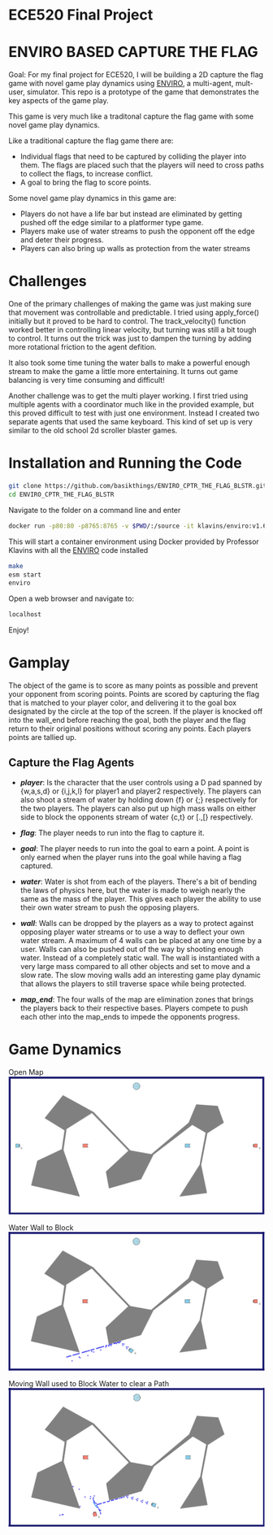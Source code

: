 # ECE520 Final Project

ENVIRO BASED CAPTURE THE FLAG
===

Goal: For my final project for ECE520, I will be building a 2D capture the flag game with novel game play dynamics using [ENVIRO](https://github.com/klavinslab/enviro), a multi-agent, mult-user, simulator. This repo is a prototype of the game that demonstrates the key aspects of the game play.

This game is very much like a traditonal capture the flag game with some novel game play dynamics. 

Like a traditional capture the flag game there are: 
- Individual flags that need to be captured by colliding the player into them. The flags are placed such that the players will need to cross paths to collect the flags, to increase conflict. 
- A goal to bring the flag to score points. 

Some novel game play dynamics in this game are: 
- Players do not have a life bar but instead are eliminated by getting pushed off the edge similar to a platformer type game. 
- Players make use of water streams to push the opponent off the edge and deter their progress. 
- Players can also bring up walls as protection from the water streams

Challenges 
=== 
One of the primary challenges of making the game was just making sure that movement was controllable and predictable. I tried using apply_force() initially but it proved to be hard to control. The track_velocity() function worked better in controlling linear velocity, but turning was still a bit tough to control. It turns out the trick was just to dampen the turning by adding more rotational friction to the agent defition. 

It also took some time tuning the water balls to make a powerful enough stream to make the game a little more entertaining. It turns out game balancing is very time consuming and difficult! 

Another challenge was to get the multi player working. I first tried using multiple agents with a coordinator much like in the provided example, but this proved difficult to test with just one environment. Instead I created two separate agents that used the same keyboard. This kind of set up is very similar to the old school 2d scroller blaster games. 

Installation and Running the Code
=== 
```bash 
git clone https://github.com/basikthings/ENVIRO_CPTR_THE_FLAG_BLSTR.git
cd ENVIRO_CPTR_THE_FLAG_BLSTR
```

Navigate to the folder on a command line and enter 

```bash 
docker run -p80:80 -p8765:8765 -v $PWD/:/source -it klavins/enviro:v1.6 bash
```

This will start a container environment using Docker provided by Professor Klavins with all the [ENVIRO](https://github.com/klavinslab/enviro) code installed

```bash 
make
esm start
enviro
```
Open a web browser and navigate to: 
```html 
localhost
```
Enjoy! 

Gamplay
===
The object of the game is to score as many points as possible and prevent your opponent from scoring points. Points are scored by capturing the flag that is matched to your player color, and delivering it to the goal box designated by the circle at the top of the screen. If the player is knocked off into the wall_end before reaching the goal, both the player and the flag return to their original positions without scoring any points. Each players points are tallied up.

Capture the Flag Agents
---
- ***player***: Is the character that the user controls using a D pad spanned by {w,a,s,d} or {i,j,k,l} for player1 and player2 respectively. The players can also shoot a stream of water by holding down {f} or {;} respectively for the two players. The players can also put up high mass walls on either side to block the opponents stream of water {c,t} or [.,[} respectively.  

- ***flag***: The player needs to run into the flag to capture it. 

- ***goal***: The player needs to run into the goal to earn a point. A point is only earned when the player runs into the goal while having a flag captured. 

- ***water***: Water is shot from each of the players. There's a bit of bending the laws of physics here, but the water is made to weigh nearly the same as the mass of the player. This gives each player the ability to use their own water stream to push the opposing players. 

- ***wall***: Walls can be dropped by the players as a way to protect against opposing player  water streams or to use a way to deflect your own water stream. A maximum of 4 walls can be placed at any one time by a user. Walls can also be pushed out of the way by shooting enough water. Instead of a completely static wall. The wall is instantiated with a very large mass compared to all other objects and set to move and a slow rate. The slow moving walls add an interesting game play dynamic that allows the players to still traverse space while being protected. 

- ***map_end***: The four walls of the map are elimination zones that brings the players back to their respective bases. Players compete to push each other into the map_ends to impede the opponents progress. 

Game Dynamics 
=== 

Open Map
<img src = "https://github.com/basikthings/ENVIRO_CPTR_THE_FLAG_BLSTR/blob/master/images/gameplay.png?raw=true">

Water Wall to Block 
<img src = "https://github.com/basikthings/ENVIRO_CPTR_THE_FLAG_BLSTR/blob/master/images/water_wall.png?raw=true">

Moving Wall used to Block Water to clear a Path
<img src = "https://github.com/basikthings/ENVIRO_CPTR_THE_FLAG_BLSTR/blob/master/images/wall_path.png?raw=true">